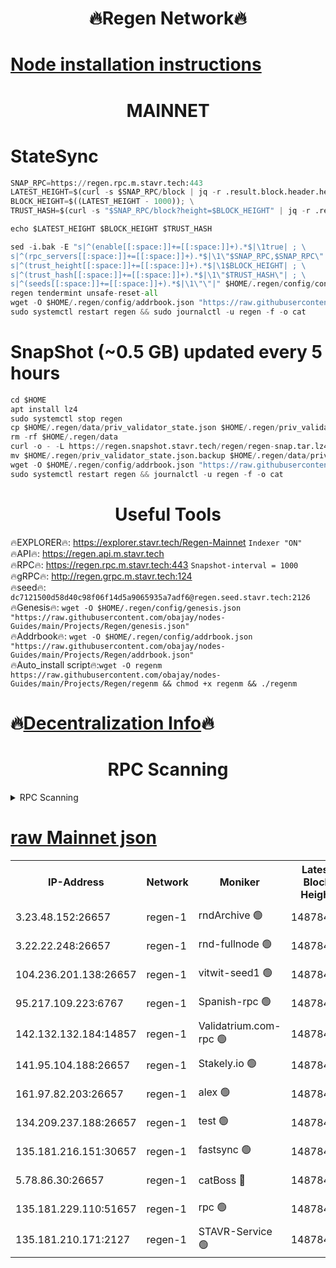 <h1 align="center"> 🔥Regen Network🔥</h1>

[Node installation instructions](https://github.com/obajay/nodes-Guides/tree/main/Projects/Regen)
=
<h1 align="center"> MAINNET</h1>

# StateSync
```python
SNAP_RPC=https://regen.rpc.m.stavr.tech:443
LATEST_HEIGHT=$(curl -s $SNAP_RPC/block | jq -r .result.block.header.height); \
BLOCK_HEIGHT=$((LATEST_HEIGHT - 1000)); \
TRUST_HASH=$(curl -s "$SNAP_RPC/block?height=$BLOCK_HEIGHT" | jq -r .result.block_id.hash)

echo $LATEST_HEIGHT $BLOCK_HEIGHT $TRUST_HASH

sed -i.bak -E "s|^(enable[[:space:]]+=[[:space:]]+).*$|\1true| ; \
s|^(rpc_servers[[:space:]]+=[[:space:]]+).*$|\1\"$SNAP_RPC,$SNAP_RPC\"| ; \
s|^(trust_height[[:space:]]+=[[:space:]]+).*$|\1$BLOCK_HEIGHT| ; \
s|^(trust_hash[[:space:]]+=[[:space:]]+).*$|\1\"$TRUST_HASH\"| ; \
s|^(seeds[[:space:]]+=[[:space:]]+).*$|\1\"\"|" $HOME/.regen/config/config.toml
regen tendermint unsafe-reset-all
wget -O $HOME/.regen/config/addrbook.json "https://raw.githubusercontent.com/obajay/nodes-Guides/main/Projects/Regen/addrbook.json"
sudo systemctl restart regen && sudo journalctl -u regen -f -o cat
```
# SnapShot (~0.5 GB) updated every 5 hours
```python
cd $HOME
apt install lz4
sudo systemctl stop regen
cp $HOME/.regen/data/priv_validator_state.json $HOME/.regen/priv_validator_state.json.backup
rm -rf $HOME/.regen/data
curl -o - -L https://regen.snapshot.stavr.tech/regen/regen-snap.tar.lz4 | lz4 -c -d - | tar -x -C $HOME/.regen --strip-components 2
mv $HOME/.regen/priv_validator_state.json.backup $HOME/.regen/data/priv_validator_state.json
wget -O $HOME/.regen/config/addrbook.json "https://raw.githubusercontent.com/obajay/nodes-Guides/main/Projects/Regen/addrbook.json"
sudo systemctl restart regen && journalctl -u regen -f -o cat
```

 <h1 align="center"> Useful Tools</h1>

🔥EXPLORER🔥:     https://explorer.stavr.tech/Regen-Mainnet        `Indexer "ON"` \
🔥API🔥:          https://regen.api.m.stavr.tech \
🔥RPC🔥:          https://regen.rpc.m.stavr.tech:443              `Snapshot-interval = 1000` \
🔥gRPC🔥:         http://regen.grpc.m.stavr.tech:124 \
🔥seed🔥:      `dc7121500d58d40c98f06f14d5a9065935a7adf6@regen.seed.stavr.tech:2126` \
🔥Genesis🔥:   `wget -O $HOME/.regen/config/genesis.json "https://raw.githubusercontent.com/obajay/nodes-Guides/main/Projects/Regen/genesis.json"` \
🔥Addrbook🔥:  `wget -O $HOME/.regen/config/addrbook.json "https://raw.githubusercontent.com/obajay/nodes-Guides/main/Projects/Regen/addrbook.json"` \
🔥Auto_install script🔥:`wget -O regenm https://raw.githubusercontent.com/obajay/nodes-Guides/main/Projects/Regen/regenm && chmod +x regenm && ./regenm`

🔥[Decentralization Info](https://github.com/obajay/StateSync-snapshots/tree/main/Projects/Regen/Decentralization)🔥
=
<h1 align="center"> RPC Scanning</h1>

<details>
<summary>RPC Scanning</summary>

<h2 align="center"> We scan nodes in real time every 4 hours. And we provide the final result of RPC endpoints.
We cannot influence the operation of these nodes in any way. </h2>


```python
If Voting Power is higher than 0 --> then the Node is a validator of the network and may be subject to attack and be a potential threat to the chain.
```
```python
We marked such validators with a red symbol
```

</details>

[raw Mainnet json](https://rpc-check.regenm.stavr.tech/regenm/rpc-regenm-result.json)
=


<table><tr><th>IP-Address</th><th>Network</th><th>Moniker</th><th>Latest Block Height</th><th>Earliest Block Height</th><th>Catching Up</th><th>Tx Index</th><th>Voting Power</th><th>Scan Time</th></tr><tr><td>3.23.48.152:26657</td><td>regen-1</td><td>rndArchive 🟢</td><td>14878433</td><td>1</td><td>False</td><td>on</td><td>0</td><td>2024-02-27T05:13:45.602948568UTC</td></tr><tr><td>3.22.22.248:26657</td><td>regen-1</td><td>rnd-fullnode 🟢</td><td>14878433</td><td>4134001</td><td>False</td><td>on</td><td>0</td><td>2024-02-27T05:13:42.949808172UTC</td></tr><tr><td>104.236.201.138:26657</td><td>regen-1</td><td>vitwit-seed1 🟢</td><td>14878428</td><td>8943001</td><td>False</td><td>on</td><td>0</td><td>2024-02-27T05:13:14.985580358UTC</td></tr><tr><td>95.217.109.223:6767</td><td>regen-1</td><td>Spanish-rpc 🟢</td><td>14878436</td><td>10068001</td><td>False</td><td>on</td><td>0</td><td>2024-02-27T05:14:03.111491151UTC</td></tr><tr><td>142.132.132.184:14857</td><td>regen-1</td><td>Validatrium.com-rpc 🟢</td><td>14878436</td><td>11175001</td><td>False</td><td>on</td><td>0</td><td>2024-02-27T05:14:05.415915952UTC</td></tr><tr><td>141.95.104.188:26657</td><td>regen-1</td><td>Stakely.io 🟢</td><td>14878431</td><td>13442501</td><td>False</td><td>on</td><td>0</td><td>2024-02-27T05:13:31.980764973UTC</td></tr><tr><td>161.97.82.203:26657</td><td>regen-1</td><td>alex 🟢</td><td>14878434</td><td>13992001</td><td>False</td><td>on</td><td>0</td><td>2024-02-27T05:13:52.586262267UTC</td></tr><tr><td>134.209.237.188:26657</td><td>regen-1</td><td>test 🟢</td><td>14878439</td><td>13992001</td><td>False</td><td>on</td><td>0</td><td>2024-02-27T05:14:17.946366230UTC</td></tr><tr><td>135.181.216.151:30657</td><td>regen-1</td><td>fastsync 🟢</td><td>14878434</td><td>14457001</td><td>False</td><td>off</td><td>0</td><td>2024-02-27T05:13:52.290910708UTC</td></tr><tr><td>5.78.86.30:26657</td><td>regen-1</td><td>catBoss 🔴</td><td>14878440</td><td>14797001</td><td>False</td><td>on</td><td>9081997533</td><td>2024-02-27T05:14:27.112008233UTC</td></tr><tr><td>135.181.229.110:51657</td><td>regen-1</td><td>rpc 🟢</td><td>14878430</td><td>14844001</td><td>False</td><td>on</td><td>0</td><td>2024-02-27T05:13:29.632661599UTC</td></tr><tr><td>135.181.210.171:2127</td><td>regen-1</td><td>STAVR-Service 🟢</td><td>14878441</td><td>14877001</td><td>False</td><td>on</td><td>0</td><td>2024-02-27T05:14:31.485635149UTC</td></tr></table>